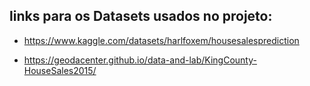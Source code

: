 ## links para os Datasets usados no projeto:

- https://www.kaggle.com/datasets/harlfoxem/housesalesprediction

- https://geodacenter.github.io/data-and-lab/KingCounty-HouseSales2015/
